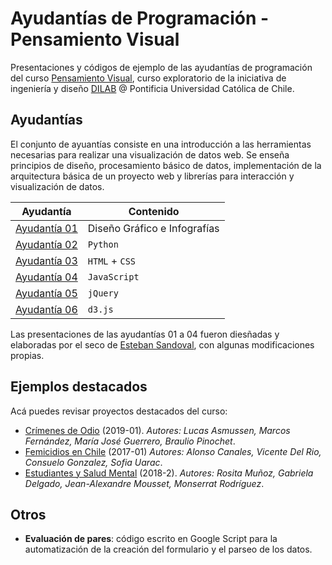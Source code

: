 # Ayudantías de Programación - Pensamiento Visual

Presentaciones y códigos de ejemplo de las ayudantías de programación del curso [Pensamiento Visual](http://catalinacortazar.com/PensamientoVisual/), curso exploratorio de la iniciativa de ingeniería y diseño [DILAB](https://www.di-lab.cl/) @ Pontificia Universidad Católica de Chile.

## Ayudantías
El conjunto de ayuantías consiste en una introducción a las herramientas necesarias para realizar una visualización de datos web. Se enseña principios de diseño, procesamiento básico de datos, implementación de la arquitectura básica de un proyecto web y librerías para interacción y visualización de datos.

| Ayudantía | Contenido |
| ------ | ------ |
| [Ayudantía 01](https://github.com/cnscheihing/viz-thinking-TA/tree/master/ayudantias/ayudantia_01) | Diseño Gráfico e Infografías |
| [Ayudantía 02](https://github.com/cnscheihing/viz-thinking-TA/tree/master/ayudantias/ayudantia_02) | `Python` |
| [Ayudantía 03](https://github.com/cnscheihing/viz-thinking-TA/tree/master/ayudantias/ayudantia_03) | `HTML` + `CSS` |
| [Ayudantía 04](https://github.com/cnscheihing/viz-thinking-TA/tree/master/ayudantias/ayudantia_04) | `JavaScript` |
| [Ayudantía 05](https://github.com/cnscheihing/viz-thinking-TA/tree/master/ayudantias/ayudantia_05) | `jQuery` |º
| [Ayudantía 06](https://github.com/cnscheihing/viz-thinking-TA/tree/master/ayudantias/ayudantia_06) | `d3.js` |

Las presentaciones de las ayudantías 01 a 04 fueron diesñadas y elaboradas por el seco de [Esteban Sandoval](https://github.com/ejsandoval), con algunas modificaciones propias.

## Ejemplos destacados
Acá puedes revisar proyectos destacados del curso:
- [Crímenes de Odio](http://catalinacortazar.com/EjemplosPensamientoVisual/crimenes-de-odio/index.html) (2019-01). *Autores: Lucas Asmussen, Marcos Fernández, María José Guerrero, Braulio Pinochet*.
- [Femicidios en Chile](http://catalinacortazar.com/EjemplosPensamientoVisual/femicidios-en-chile/index.html) (2017-01) *Autores: Alonso Canales, Vicente Del Rio, Consuelo Gonzalez, Sofia Uarac*.
- [Estudiantes y Salud Mental](http://catalinacortazar.com/EjemplosPensamientoVisual/educacion-vs-salud-mental/index.html) (2018-2). *Autores: Rosita Muñoz, Gabriela Delgado, Jean-Alexandre Mousset, Monserrat Rodríguez*.

## Otros
- **Evaluación de pares**: código escrito en Google Script para la automatización de la creación del formulario y el parseo de los datos.
